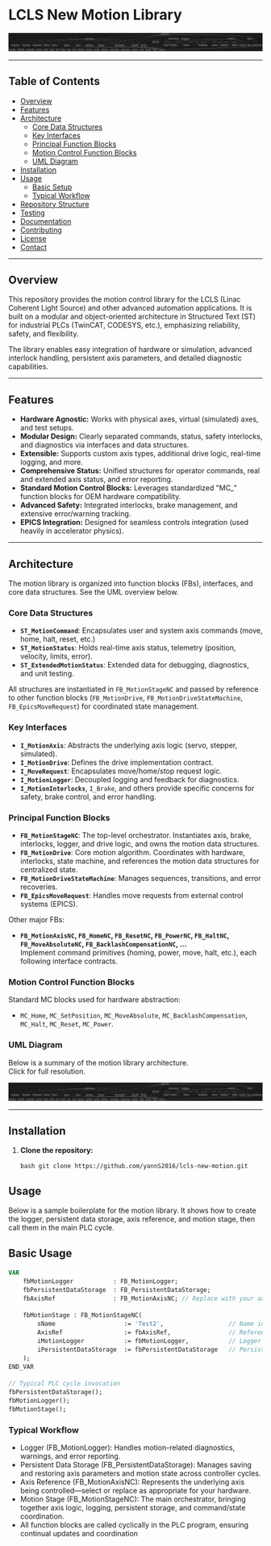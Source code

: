 # LCLS New Motion Library

[![UML Architecture](docs/motion_library_architecture.svg)](docs/motion_library_architecture.svg)

---

## Table of Contents

- [Overview](#overview)
- [Features](#features)
- [Architecture](#architecture)
  - [Core Data Structures](#core-data-structures)
  - [Key Interfaces](#key-interfaces)
  - [Principal Function Blocks](#principal-function-blocks)
  - [Motion Control Function Blocks](#motion-control-function-blocks)
  - [UML Diagram](#uml-diagram)
- [Installation](#installation)
- [Usage](#usage)
  - [Basic Setup](#basic-setup)
  - [Typical Workflow](#typical-workflow)
- [Repository Structure](#repository-structure)
- [Testing](#testing)
- [Documentation](#documentation)
- [Contributing](#contributing)
- [License](#license)
- [Contact](#contact)

---

## Overview

This repository provides the motion control library for the LCLS (Linac Coherent Light Source) and other advanced automation applications. It is built on a modular and object-oriented architecture in Structured Text (ST) for industrial PLCs (TwinCAT, CODESYS, etc.), emphasizing reliability, safety, and flexibility.

The library enables easy integration of hardware or simulation, advanced interlock handling, persistent axis parameters, and detailed diagnostic capabilities.

---

## Features

- **Hardware Agnostic:** Works with physical axes, virtual (simulated) axes, and test setups.
- **Modular Design:** Clearly separated commands, status, safety interlocks, and diagnostics via interfaces and data structures.
- **Extensible:** Supports custom axis types, additional drive logic, real-time logging, and more.
- **Comprehensive Status:** Unified structures for operator commands, real and extended axis status, and error reporting.
- **Standard Motion Control Blocks:** Leverages standardized "MC_" function blocks for OEM hardware compatibility.
- **Advanced Safety:** Integrated interlocks, brake management, and extensive error/warning tracking.
- **EPICS Integration:** Designed for seamless controls integration (used heavily in accelerator physics).

---

## Architecture

The motion library is organized into function blocks (FBs), interfaces, and core data structures. See the UML overview below.

### Core Data Structures

- **`ST_MotionCommand`**: Encapsulates user and system axis commands (move, home, halt, reset, etc.)
- **`ST_MotionStatus`**: Holds real-time axis status, telemetry (position, velocity, limits, error).
- **`ST_ExtendedMotionStatus`**: Extended data for debugging, diagnostics, and unit testing.

All structures are instantiated in `FB_MotionStageNC` and passed by reference to other function blocks (`FB_MotionDrive`, `FB_MotionDriveStateMachine`, `FB_EpicsMoveRequest`) for coordinated state management.

### Key Interfaces

- **`I_MotionAxis`**: Abstracts the underlying axis logic (servo, stepper, simulated).
- **`I_MotionDrive`**: Defines the drive implementation contract.
- **`I_MoveRequest`**: Encapsulates move/home/stop request logic.
- **`I_MotionLogger`**: Decoupled logging and feedback for diagnostics.
- **`I_MotionInterlocks`**, `I_Brake`, and others provide specific concerns for safety, brake control, and error handling.

### Principal Function Blocks

- **`FB_MotionStageNC`**: The top-level orchestrator. Instantiates axis, brake, interlocks, logger, and drive logic, and owns the motion data structures.
- **`FB_MotionDrive`**: Core motion algorithm. Coordinates with hardware, interlocks, state machine, and references the motion data structures for centralized state.
- **`FB_MotionDriveStateMachine`**: Manages sequences, transitions, and error recoveries.
- **`FB_EpicsMoveRequest`**: Handles move requests from external control systems (EPICS).

Other major FBs:
- **`FB_MotionAxisNC`, `FB_HomeNC`, `FB_ResetNC`, `FB_PowerNC`, `FB_HaltNC`, `FB_MoveAbsoluteNC`, `FB_BacklashCompensationNC`, ...**  
  Implement command primitives (homing, power, move, halt, etc.), each following interface contracts.

### Motion Control Function Blocks

Standard MC blocks used for hardware abstraction:
- `MC_Home`, `MC_SetPosition`, `MC_MoveAbsolute`, `MC_BacklashCompensation`, `MC_Halt`, `MC_Reset`, `MC_Power`.

### UML Diagram

Below is a summary of the motion library architecture.  
Click for full resolution.

[![Motion Library UML](docs/motion_library_architecture.svg)](docs/motion_library_architecture.svg)

---

## Installation

1. **Clone the repository:**
   ```
   bash git clone https://github.com/yannS2016/lcls-new-motion.git
   ```

## Usage
Below is a sample boilerplate for the motion library. It shows how to create the logger, persistent data storage, axis reference, and motion stage, then call them in the main PLC cycle.
## Basic Usage
```pascal
VAR
    fbMotionLogger           : FB_MotionLogger;
    fbPersistentDataStorage  : FB_PersistentDataStorage;
    fbAxisRef                : FB_MotionAxisNC; // Replace with your axis implementation

    fbMotionStage : FB_MotionStageNC(
        sName                   := 'Test2',                  // Name identifier for the motion stage
        AxisRef                 := fbAxisRef,                // Reference to the axis function block
        iMotionLogger           := fbMotionLogger,           // Logger interface
        iPersistentDataStorage  := fbPersistentDataStorage   // Persistent data storage interface
    );
END_VAR

// Typical PLC cycle invocation
fbPersistentDataStorage();
fbMotionLogger();
fbMotionStage();
```
### Typical Workflow

- Logger (FB_MotionLogger): Handles motion-related diagnostics, warnings, and error reporting.
- Persistent Data Storage (FB_PersistentDataStorage): Manages saving and restoring axis parameters and motion state across controller cycles.
- Axis Reference (FB_MotionAxisNC): Represents the underlying axis being controlled—select or replace as appropriate for your hardware.
- Motion Stage (FB_MotionStageNC): The main orchestrator, bringing together axis logic, logging, persistent storage, and command/state coordination.
- All function blocks are called cyclically in the PLC program, ensuring continual updates and coordination
